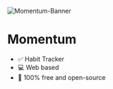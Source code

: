 ![Momentum-Banner](https://i.postimg.cc/MGSrtpQc/momentum-banner.png)
# Momentum
- ✅ Habit Tracker
- 💻 Web based
- 🤩 100% free and open-source